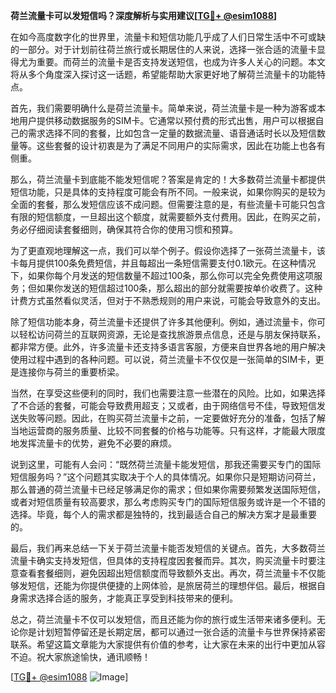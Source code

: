 **荷兰流量卡可以发短信吗？深度解析与实用建议[[TG💪+ @esim1088](https://t.me/s/esim1088)]**

在如今高度数字化的世界里，流量卡和短信功能几乎成了人们日常生活中不可或缺的一部分。对于计划前往荷兰旅行或长期居住的人来说，选择一张合适的流量卡显得尤为重要。而荷兰的流量卡是否支持发送短信，也成为许多人关心的问题。本文将从多个角度深入探讨这一话题，希望能帮助大家更好地了解荷兰流量卡的功能特点。

首先，我们需要明确什么是荷兰流量卡。简单来说，荷兰流量卡是一种为游客或本地用户提供移动数据服务的SIM卡。它通常以预付费的形式出售，用户可以根据自己的需求选择不同的套餐，比如包含一定量的数据流量、语音通话时长以及短信数量等。这些套餐的设计初衷是为了满足不同用户的实际需求，因此在功能上也各有侧重。

那么，荷兰流量卡到底能不能发短信呢？答案是肯定的！大多数荷兰流量卡都提供短信功能，只是具体的支持程度可能会有所不同。一般来说，如果你购买的是较为全面的套餐，那么发短信应该不成问题。但需要注意的是，有些流量卡可能只包含有限的短信额度，一旦超出这个额度，就需要额外支付费用。因此，在购买之前，务必仔细阅读套餐细则，确保其符合你的使用习惯和预算。

为了更直观地理解这一点，我们可以举个例子。假设你选择了一张荷兰流量卡，该卡每月提供100条免费短信，并且每超出一条短信需要支付0.1欧元。在这种情况下，如果你每个月发送的短信数量不超过100条，那么你可以完全免费使用这项服务；但如果你发送的短信超过100条，那么超出的部分就需要按单价收费了。这种计费方式虽然看似灵活，但对于不熟悉规则的用户来说，可能会导致意外的支出。

除了短信功能本身，荷兰流量卡还提供了许多其他便利。例如，通过流量卡，你可以轻松访问荷兰的互联网资源，无论是查找旅游景点信息，还是与朋友保持联系，都非常方便。此外，许多流量卡还支持多语言客服，方便来自世界各地的用户解决使用过程中遇到的各种问题。可以说，荷兰流量卡不仅仅是一张简单的SIM卡，更是连接你与荷兰的重要桥梁。

当然，在享受这些便利的同时，我们也需要注意一些潜在的风险。比如，如果选择了不合适的套餐，可能会导致费用超支；又或者，由于网络信号不佳，导致短信发送失败等问题。因此，在购买荷兰流量卡之前，一定要做好充分的准备，包括了解当地运营商的服务质量、比较不同套餐的价格与功能等。只有这样，才能最大限度地发挥流量卡的优势，避免不必要的麻烦。

说到这里，可能有人会问：“既然荷兰流量卡能发短信，那我还需要买专门的国际短信服务吗？”这个问题其实取决于个人的具体情况。如果你只是短期访问荷兰，那么普通的荷兰流量卡已经足够满足你的需求；但如果你需要频繁发送国际短信，或者对短信质量有较高要求，那么考虑购买专门的国际短信服务或许是一个不错的选择。毕竟，每个人的需求都是独特的，找到最适合自己的解决方案才是最重要的。

最后，我们再来总结一下关于荷兰流量卡能否发短信的关键点。首先，大多数荷兰流量卡确实支持发短信，但具体的支持程度因套餐而异。其次，购买流量卡时要注意查看套餐细则，避免因超出短信额度而导致额外支出。再次，荷兰流量卡不仅能够发短信，还能为你提供便捷的上网体验，是旅居荷兰的理想伴侣。最后，根据自身需求选择合适的服务，才能真正享受到科技带来的便利。

总之，荷兰流量卡不仅可以发短信，而且还能为你的旅行或生活带来诸多便利。无论你是计划短暂停留还是长期定居，都可以通过一张合适的流量卡与世界保持紧密联系。希望这篇文章能为大家提供有价值的参考，让大家在未来的出行中更加从容不迫。祝大家旅途愉快，通讯顺畅！

[[TG💪+ @esim1088](https://t.me/s/esim1088) ![Image](https://i.postimg.cc/4NQfJmqS/Snipaste-2025-05-13-00-14-12.png)]